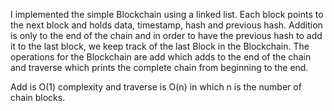I implemented the simple Blockchain using a linked list. Each block points to the next block and holds data, timestamp, hash and previous hash. Addition is only to the end of the chain and in order to have the previous hash to add it to the last block, we keep track  of the last Block in the Blockchain.
The operations for the Blockchain are add which adds to the end of the chain and traverse which prints the complete chain from beginning to the end.

Add is O(1) complexity and traverse is O(n) in which n is the number of chain blocks.
